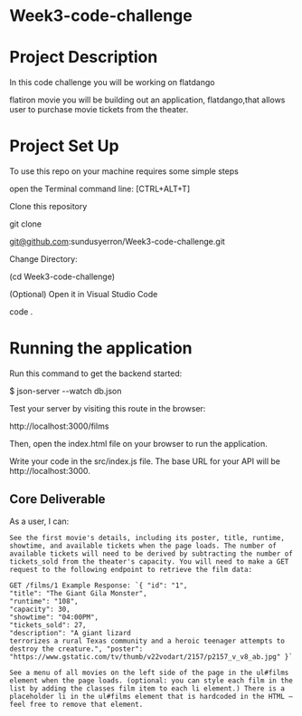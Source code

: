 # Week3-code-challenge

# Project Description
In this code challenge you will be working on flatdango

flatiron movie  you will be building out an application,
flatdango,that allows user to purchase movie tickets from the theater.


# Project Set Up

To use this repo on your machine requires some simple steps

open the Terminal command line: [CTRL+ALT+T]

Clone this repository

git clone

git@github.com:sundusyerron/Week3-code-challenge.git

Change Directory: 

(cd Week3-code-challenge)

(Optional) Open it in Visual Studio Code

code .

# Running the application

Run this command to get the backend started:

$ json-server --watch db.json

Test your server by visiting this route in the browser:

http://localhost:3000/films

Then, open the index.html file on your browser to run the application.

Write your code in the src/index.js file. The base URL for your API will be http://localhost:3000.


## Core Deliverable

As a user, I can:

    See the first movie's details, including its poster, title, runtime, showtime, and available tickets when the page loads. The number of available tickets will need to be derived by subtracting the number of tickets_sold from the theater's capacity. You will need to make a GET request to the following endpoint to retrieve the film data:

    GET /films/1 Example Response: `{ "id": "1",
    "title": "The Giant Gila Monster",
    "runtime": "108",
    "capacity": 30,
    "showtime": "04:00PM",
    "tickets_sold": 27,
    "description": "A giant lizard
    terrorizes a rural Texas community and a heroic teenager attempts to destroy the creature.", "poster": "https://www.gstatic.com/tv/thumb/v22vodart/2157/p2157_v_v8_ab.jpg" }`

    See a menu of all movies on the left side of the page in the ul#films element when the page loads. (optional: you can style each film in the list by adding the classes film item to each li element.) There is a placeholder li in the ul#films element that is hardcoded in the HTML — feel free to remove that element.